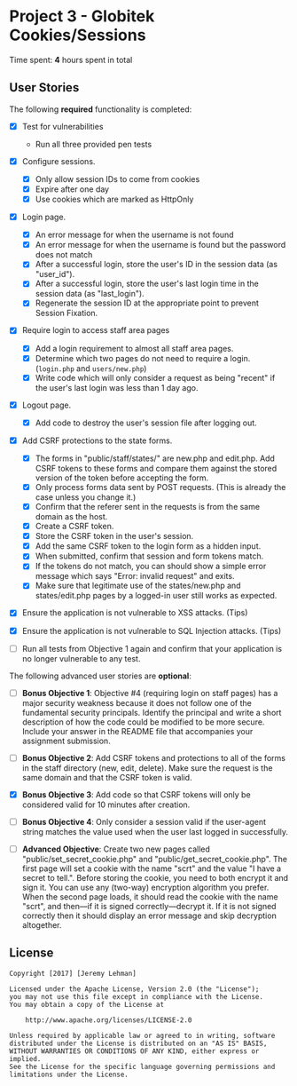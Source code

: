 # Project 3 - Globitek Cookies/Sessions

Time spent: **4** hours spent in total

## User Stories

The following **required** functionality is completed:

- [x] Test for vulnerabilities
  - Run all three provided pen tests

- [x] Configure sessions.
  - [x] Only allow session IDs to come from cookies
  - [x] Expire after one day
  - [x] Use cookies which are marked as HttpOnly
- [x] Login page.
  - [x] An error message for when the username is not found
  - [x] An error message for when the username is found but the password does not match
  - [x] After a successful login, store the user's ID in the session data (as "user\_id").
  - [x] After a successful login, store the user's last login time in the session data (as "last\_login").
  - [x] Regenerate the session ID at the appropriate point to prevent Session Fixation.
- [x] Require login to access staff area pages
  - [x] Add a login requirement to almost all staff area pages. 
  - [x] Determine which two pages do not need to require a login. (`login.php` and `users/new.php`)
  - [x] Write code which will only consider a request as being "recent" if the user's last login was less than 1 day ago.
- [x] Logout page.
  - [x]  Add code to destroy the user's session file after logging out.
- [x] Add CSRF protections to the state forms.
  - [x] The forms in "public/staff/states/" are new.php and edit.php. Add CSRF tokens to these forms and compare them against the stored version of the token before accepting the form.
  - [x] Only process forms data sent by POST requests. (This is already the case unless you change it.)
  - [x] Confirm that the referer sent in the requests is from the same domain as the host.
  - [x] Create a CSRF token.
  - [x] Store the CSRF token in the user's session.
  - [x] Add the same CSRF token to the login form as a hidden input.
  - [x] When submitted, confirm that session and form tokens match.
  - [x] If the tokens do not match, you can should show a simple error message which says "Error: invalid request" and exits.
  - [x] Make sure that legitimate use of the states/new.php and states/edit.php pages by a logged-in user still works as expected.
- [x] Ensure the application is not vulnerable to XSS attacks. (Tips)

- [x] Ensure the application is not vulnerable to SQL Injection attacks. (Tips)

- [ ] Run all tests from Objective 1 again and confirm that your application is no longer vulnerable to any test.

The following advanced user stories are **optional**:

- [ ] **Bonus Objective 1**: Objective #4 (requiring login on staff pages) has a major security weakness because it does not follow one of the fundamental security principals. Identify the principal and write a short description of how the code could be modified to be more secure. Include your answer in the README file that accompanies your assignment submission.

- [ ] **Bonus Objective 2**: Add CSRF tokens and protections to all of the forms in the staff directory (new, edit, delete). Make sure the request is the same domain and that the CSRF token is valid.

- [x] **Bonus Objective 3**: Add code so that CSRF tokens will only be considered valid for 10 minutes after creation.

- [ ] **Bonus Objective 4**: Only consider a session valid if the user-agent string matches the value used when the user last logged in successfully.

- [ ] **Advanced Objective**: Create two new pages called "public/set\_secret\_cookie.php" and "public/get\_secret\_cookie.php". The first page will set a cookie with the name "scrt" and the value "I have a secret to tell.". Before storing the cookie, you need to both encrypt it and sign it. You can use any (two-way) encryption algorithm you prefer. When the second page loads, it should read the cookie with the name "scrt", and then—if it is signed correctly—decrypt it. If it is not signed correctly then it should display an error message and skip decryption altogether.

## License

    Copyright [2017] [Jeremy Lehman]

    Licensed under the Apache License, Version 2.0 (the "License");
    you may not use this file except in compliance with the License.
    You may obtain a copy of the License at

        http://www.apache.org/licenses/LICENSE-2.0

    Unless required by applicable law or agreed to in writing, software
    distributed under the License is distributed on an "AS IS" BASIS,
    WITHOUT WARRANTIES OR CONDITIONS OF ANY KIND, either express or implied.
    See the License for the specific language governing permissions and
    limitations under the License.


